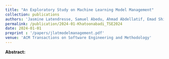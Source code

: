 ```yaml
---
title: "An Exploratory Study on Machine Learning Model Management"
collection: publications
authors: 'Jasmine Latendresse, Samuel Abedu, Ahmad Abdellatif, Emad Shihab'
permalink: /publication/2024-01-Khatoonabadi_TSE2024
date: 2024-01-01
preprint : '/papers/jlatmodelmanagement.pdf'
venue: 'ACM Transactions on Software Engineering and Methodology'
---
```

 **Abstract:**  
